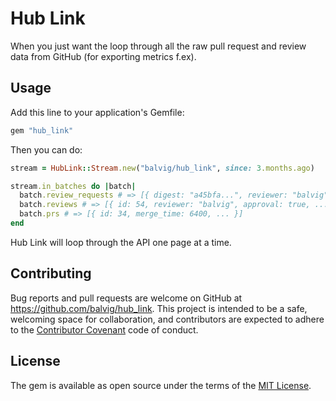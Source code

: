 # Hub Link

When you just want the loop through all the raw pull request and review data from GitHub
(for exporting metrics f.ex).

## Usage

Add this line to your application's Gemfile:

 ```ruby
 gem "hub_link"
```

Then you can do:

```ruby
stream = HubLink::Stream.new("balvig/hub_link", since: 3.months.ago)

stream.in_batches do |batch|
  batch.review_requests # => [{ digest: "a45bfa...", reviewer: "balvig", ... }]
  batch.reviews # => [{ id: 54, reviewer: "balvig", approval: true, ... }]
  batch.prs # => [{ id: 34, merge_time: 6400, ... }]
end
```

Hub Link will loop through the API one page at a time.

## Contributing

Bug reports and pull requests are welcome on GitHub at https://github.com/balvig/hub_link. This project is intended to be a safe, welcoming space for collaboration, and contributors are expected to adhere to the [Contributor Covenant](http://contributor-covenant.org) code of conduct.


## License

The gem is available as open source under the terms of the [MIT License](http://opensource.org/licenses/MIT).
